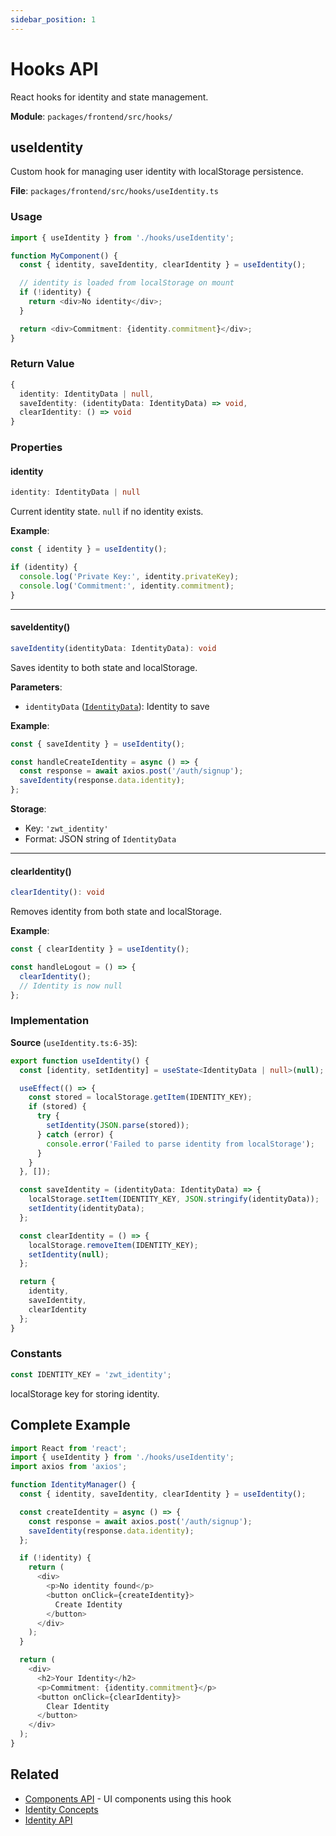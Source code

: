 ```yaml
---
sidebar_position: 1
---
```


# Hooks API

React hooks for identity and state management.

**Module**: `packages/frontend/src/hooks/`

## useIdentity

Custom hook for managing user identity with localStorage persistence.

**File**: `packages/frontend/src/hooks/useIdentity.ts`

### Usage

```typescript
import { useIdentity } from './hooks/useIdentity';

function MyComponent() {
  const { identity, saveIdentity, clearIdentity } = useIdentity();

  // identity is loaded from localStorage on mount
  if (!identity) {
    return <div>No identity</div>;
  }

  return <div>Commitment: {identity.commitment}</div>;
}
```

### Return Value

```typescript
{
  identity: IdentityData | null,
  saveIdentity: (identityData: IdentityData) => void,
  clearIdentity: () => void
}
```

### Properties

#### identity

```typescript
identity: IdentityData | null
```

Current identity state. `null` if no identity exists.

**Example**:
```typescript
const { identity } = useIdentity();

if (identity) {
  console.log('Private Key:', identity.privateKey);
  console.log('Commitment:', identity.commitment);
}
```

---

#### saveIdentity()

```typescript
saveIdentity(identityData: IdentityData): void
```

Saves identity to both state and localStorage.

**Parameters**:
- `identityData` ([`IdentityData`](../lib/types#identitydata)): Identity to save

**Example**:
```typescript
const { saveIdentity } = useIdentity();

const handleCreateIdentity = async () => {
  const response = await axios.post('/auth/signup');
  saveIdentity(response.data.identity);
};
```

**Storage**:
- Key: `'zwt_identity'`
- Format: JSON string of `IdentityData`

---

#### clearIdentity()

```typescript
clearIdentity(): void
```

Removes identity from both state and localStorage.

**Example**:
```typescript
const { clearIdentity } = useIdentity();

const handleLogout = () => {
  clearIdentity();
  // Identity is now null
};
```

### Implementation

**Source** (`useIdentity.ts:6-35`):
```typescript
export function useIdentity() {
  const [identity, setIdentity] = useState<IdentityData | null>(null);

  useEffect(() => {
    const stored = localStorage.getItem(IDENTITY_KEY);
    if (stored) {
      try {
        setIdentity(JSON.parse(stored));
      } catch (error) {
        console.error('Failed to parse identity from localStorage');
      }
    }
  }, []);

  const saveIdentity = (identityData: IdentityData) => {
    localStorage.setItem(IDENTITY_KEY, JSON.stringify(identityData));
    setIdentity(identityData);
  };

  const clearIdentity = () => {
    localStorage.removeItem(IDENTITY_KEY);
    setIdentity(null);
  };

  return {
    identity,
    saveIdentity,
    clearIdentity
  };
}
```

### Constants

```typescript
const IDENTITY_KEY = 'zwt_identity';
```

localStorage key for storing identity.

## Complete Example

```typescript
import React from 'react';
import { useIdentity } from './hooks/useIdentity';
import axios from 'axios';

function IdentityManager() {
  const { identity, saveIdentity, clearIdentity } = useIdentity();

  const createIdentity = async () => {
    const response = await axios.post('/auth/signup');
    saveIdentity(response.data.identity);
  };

  if (!identity) {
    return (
      <div>
        <p>No identity found</p>
        <button onClick={createIdentity}>
          Create Identity
        </button>
      </div>
    );
  }

  return (
    <div>
      <h2>Your Identity</h2>
      <p>Commitment: {identity.commitment}</p>
      <button onClick={clearIdentity}>
        Clear Identity
      </button>
    </div>
  );
}
```

## Related

- [Components API](components) - UI components using this hook
- [Identity Concepts](../../concepts/identity)
- [Identity API](../lib/identity)
